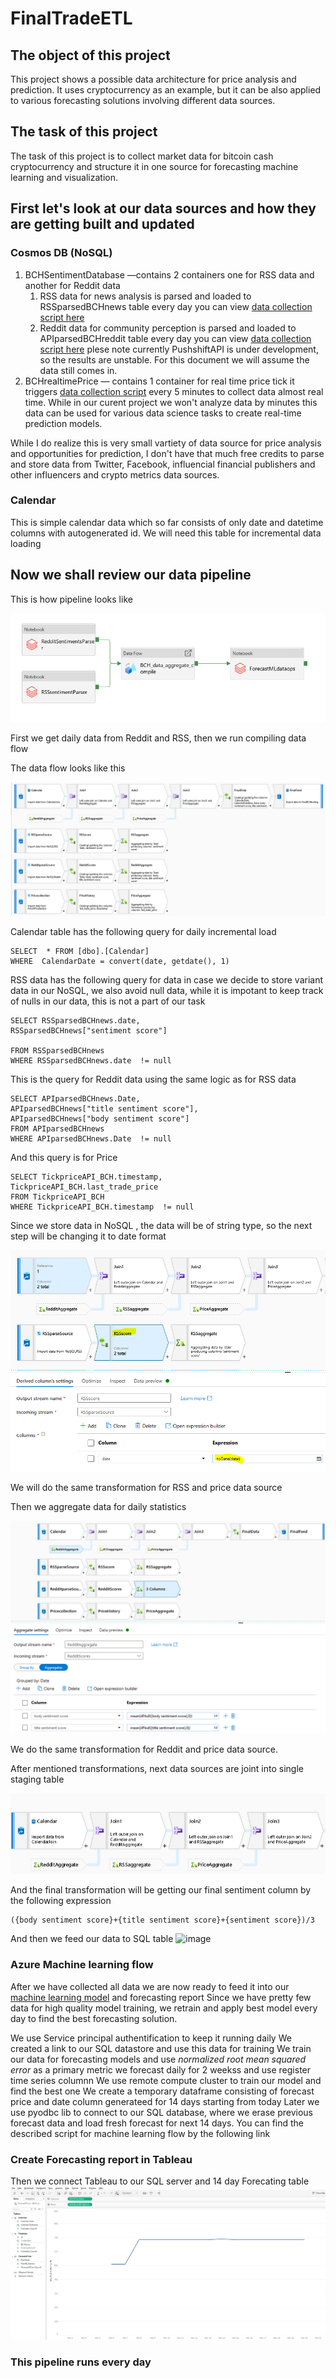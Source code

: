 # FinalTradeETL
## The object of this project
This project shows a possible data architecture for price analysis and prediction. It uses cryptocurrency as an example, but it can be also applied to various forecasting solutions involving different data sources. 
## The task of this project
The task of this project is to collect market data for bitcoin cash cryptocurrency and structure it in one source for forecasting machine learning and visualization.





## First let's look at our data sources and how they are getting built and updated

### Cosmos DB (NoSQL)
1. BCHSentimentDatabase —contains 2 containers one for RSS data and another for Reddit data
    1. RSS data for news analysis is parsed and loaded to RSSparsedBCHnews table  every day you can view [data collection script here](https://github.com/szakharov7723/Googlenews_RSS_parser/blob/main/NewsParse%26Load.ipynb) 
    2. Reddit data for community perception is parsed and loaded to APIparsedBCHreddit table every day you can view [data collection script here](https://github.com/szakharov7723/Reddit_parser/blob/main/ForumParse%26Load.ipynb) plese note currently PushshiftAPI is under development, so the results are unstable. For this document we will assume the data still comes in.
2. BCHrealtimePrice — contains 1 container for real time price tick it triggers [data collection script](https://github.com/szakharov7723/Bitcoin_cash-price-tick/blob/main/BCH_price_streaming.ipynb) every 5 minutes to collect data almost real time. While in our curent project we won't analyze data by minutes this data can be used for various data science tasks to create real-time prediction models.


While I do realize this is very small vartiety of data source for price analysis and opportunities for prediction, I don't have that much free credits to parse and store data from Twitter, Facebook, influencial financial publishers and other influencers and crypto metrics data sources.


### Calendar

This is simple calendar data which so far consists of only date and datetime columns with autogenerated id. We will need this table for incremental data loading


## Now we shall review our data pipeline
This is how pipeline looks like 

![alt text](https://github.com/szakharov7723/FinalTradeETL/blob/main/ETL.PNG "ETL pipeline")
 
 First we get daily data from Reddit and RSS, then we run compiling data flow
 
 The data flow looks like this
 
 ![alt text](https://github.com/szakharov7723/FinalTradeETL/blob/main/ETL_data_flow.PNG "ETL data flow")
 

 Calendar table has the following query for daily incremental load

```
SELECT  * FROM [dbo].[Calendar]
WHERE  CalendarDate = convert(date, getdate(), 1)
```

RSS data has the following query for data in case we decide to store variant data in our NoSQL, we also avoid null data, while it is impotant to keep track of nulls in our data, this is not a part of our task  

```
SELECT RSSparsedBCHnews.date,
RSSparsedBCHnews["sentiment score"] 

FROM RSSparsedBCHnews
WHERE RSSparsedBCHnews.date  != null
```
This is the query for Reddit data using the same logic as for RSS data

```
SELECT APIparsedBCHnews.Date,
APIparsedBCHnews["title sentiment score"],
APIparsedBCHnews["body sentiment score"]
FROM APIparsedBCHnews
WHERE APIparsedBCHnews.Date  != null
```

And this query is for Price
```
SELECT TickpriceAPI_BCH.timestamp,
TickpriceAPI_BCH.last_trade_price
FROM TickpriceAPI_BCH
WHERE TickpriceAPI_BCH.timestamp  != null
```
Since we store data in NoSQL , the data will be of string type, so the next step will be changing it to date format

![alt text](https://github.com/szakharov7723/FinalTradeETL/blob/main/RSSscore.PNG "RSS formatting")

We will do the same transformation for RSS and price data source


Then we aggregate data for daily statistics

![alt text](https://github.com/szakharov7723/FinalTradeETL/blob/main/Aggregatetransform.PNG "Reddit Aggregate")



We do the same transformation for Reddit and price data source.

After mentioned transformations, next data sources are joint into single staging table

![alt text](https://github.com/szakharov7723/FinalTradeETL/blob/main/Joins.PNG "Final join")

And the final transformation will be getting our final sentiment column by the following expression
```
({body sentiment score}+{title sentiment score}+{sentiment score})/3
```

And then we feed our data to SQL table
![image](https://user-images.githubusercontent.com/59535392/109377445-6b45d480-7899-11eb-8d64-456c9f811c25.png)



### Azure Machine learning flow
After we have collected all data we are now ready to feed it into our [machine learning model](https://github.com/szakharov7723/AzureMLdataops/blob/main/AzureMLcryptofcst.ipynb)  and forecasting report
Since we have pretty few data for high quality model training,  we retrain and apply best model every day to find the best forecasting solution.


We use Service principal authentification to keep it running daily
We created a link to our SQL datastore and use this data for training
We train our data for forecasting models and use *normalized root mean squared error* as a primary metric
we forecast daily for 2 weekss and use register time series columnn
We use remote compute cluster to train our model and find the best one
We create a temporary dataframe consisting of forecast price and date column generateed for 14 days starting from today
Later we use pyodbc lib to connect to our SQL database, where we erase previous forecast data and load fresh forecast for next 14 days.
You can find the described script for machine learning flow by the following link 


### Create Forecasting report in Tableau  

Then we connect Tableau to our SQL server and 14 day Forecating table
![image](https://github.com/szakharov7723/FinalTradeETL/blob/main/Forecast_report.PNG "Forecast report")




### This pipeline runs every day
